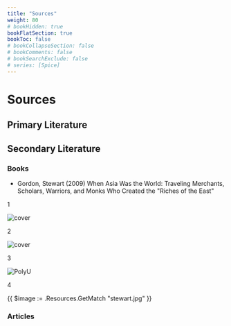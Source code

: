 ```yaml
---
title: "Sources"
weight: 80
# bookHidden: true
bookFlatSection: true
bookToc: false
# bookCollapseSection: false
# bookComments: false
# bookSearchExclude: false
# series: [Spice]
---
```


# Sources

## Primary Literature

## Secondary Literature

### Books

* Gordon, Stewart (2009) When Asia Was the World: Traveling Merchants, Scholars, Warriors, and Monks Who Created the "Riches of the East"

1

![cover](/images/stewart.png)

2

![cover](/images/diogenes.jpg)

3

![PolyU](/images/univ-transparent.png)

4

{{ $image := .Resources.GetMatch "stewart.jpg" }}



### Articles